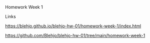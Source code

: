 Homework Week 1

Links

<!-- Website -->
https://blehjo.github.io/blehjo-hw-01/homework-week-1/index.html

<!-- Github repository -->
https://github.com/Blehjo/blehjo-hw-01/tree/main/homework-week-1